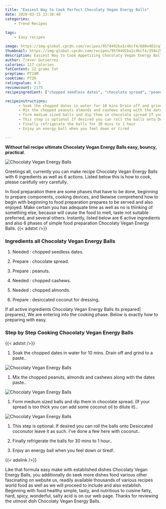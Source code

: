 ```yaml
---
title: "Easiest Way to Cook Perfect Chocolaty Vegan Energy Balls"
date: 2020-03-15 13:38:48
categories:
    - Trend Recipes
    
tags:
    - Easy recipes

image: https://img-global.cpcdn.com/recipes/95f8492ba1c4bcf4/680x482cq70/chocolaty-vegan-energy-balls-recipe-main-photo.jpg
thumbnail: https://img-global.cpcdn.com/recipes/95f8492ba1c4bcf4/350x250cq70/chocolaty-vegan-energy-balls-recipe-main-photo.jpg
description: Easiest Way to Cook Appetizing Chocolaty Vegan Energy Balls with 6 ingredients and 6 stages of easy cooking.
author: Trevor Gutierrez
calories: 117 calories
fatContent: 12 grams fat
preptime: PT24M
cooktime: PT2H
ratingvalue: 4.5
reviewcount: 2175
recipeingredient: ["chopped seedless dates", "chocolate spread", "peanuts", "chopped cashews", "chopped almonds", "desiccated coconut for dressing"]

recipeinstructions: 
      - Soak the chopped dates in water for 10 mins Drain off and grind to a paste 
      - Mix the chopped peanuts almonds and cashews along with the dates paste 
      - Form medium sized balls and dip them in chocolate spread If your spread is too thick you can add some coconut oil to dilute it 
      - This step is optional If desired you can roll the balls onto Desiccated coconutor leave it as such Ive done a few here with coconut 
      - Finally refrigerate the balls for 30 mins to 1 hour 
      - Enjoy an energy ball when you feel down or tired

---
```




**Without fail recipe ultimate Chocolaty Vegan Energy Balls easy, bouncy, practical**. 


![Chocolaty Vegan Energy Balls](https://img-global.cpcdn.com/recipes/95f8492ba1c4bcf4/680x482cq70/chocolaty-vegan-energy-balls-recipe-main-photo.jpg "Chocolaty Vegan Energy Balls")




Greetings all, currently you can make recipe Chocolaty Vegan Energy Balls with 6 ingredients as well as 6 actions. Listed below this is how to cook, please carefully very carefully.

In food preparation there are some phases that have to be done, beginning to prepare components, cooking devices, and likewise comprehend how to begin with beginning to food preparation prepares to be served and also enjoyed. Make certain you has adequate time as well as no is thinking of something else, because will cause the food to melt, taste not suitable preferred, and several others. Instantly, listed below are 6 active ingredients and also 6 phases of simple food preparation Chocolaty Vegan Energy Balls.
{{< adstxt />}}

### Ingredients all Chocolaty Vegan Energy Balls


1. Needed  : chopped seedless dates.

1. Prepare  : chocolate spread.

1. Prepare  : peanuts.

1. Needed  : chopped cashews.

1. Needed  : chopped almonds.

1. Prepare  : desiccated coconut for dressing.



If all active ingredients Chocolaty Vegan Energy Balls its prepared| prepares}, We are entering into the cooking phase. Below is exactly how to preparing with easy.

### Step by Step Cooking Chocolaty Vegan Energy Balls

{{< adstxt />}}


1. Soak the chopped dates in water for 10 mins. Drain off and grind to a paste..



![Chocolaty Vegan Energy Balls](https://img-global.cpcdn.com/steps/4887460ac310673f/160x128cq70/chocolaty-vegan-energy-balls-recipe-step-1-photo.jpg" "Chocolaty Vegan Energy Balls")



1. Mix the chopped peanuts, almonds and cashews along with the dates paste..



![Chocolaty Vegan Energy Balls](https://img-global.cpcdn.com/steps/fe994bebe00a76b8/160x128cq70/chocolaty-vegan-energy-balls-recipe-step-2-photo.jpg" "Chocolaty Vegan Energy Balls")



1. Form medium sized balls and dip them in chocolate spread. (If your spread is too thick you can add some coconut oil to dilute it)..



![Chocolaty Vegan Energy Balls](https://img-global.cpcdn.com/steps/2d1ed438e4e8d6cc/160x128cq70/chocolaty-vegan-energy-balls-recipe-step-3-photo.jpg" "Chocolaty Vegan Energy Balls")



1. This step is optional. If desired you can roll the balls onto Desiccated coconutor leave it as such. I’ve done a few here with coconut..



1. Finally refrigerate the balls for 30 mins to 1 hour..



1. Enjoy an energy ball when you feel down or tired!.





{{< adslink />}}

Like that formula easy make with established dishes Chocolaty Vegan Energy Balls, you additionally do seek more dishes food various other fascinating on website us, readily available thousands of various recipes world food as well as we will proceed to include and also establish. Beginning with food healthy simple, tasty, and nutritious to cuisine fatty, hard, spicy, wonderful, salty acid is on our web page. Thanks for reviewing the utmost dish Chocolaty Vegan Energy Balls.
